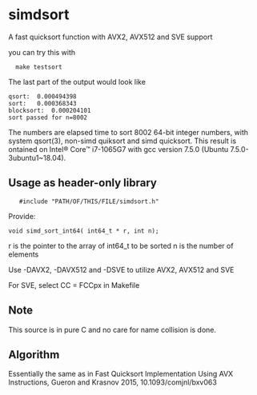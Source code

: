 # simdsort

A fast quicksort function with AVX2,  AVX512 and SVE  support

you can try this with

```
  make testsort
```
The last part of the  output would look like
```
qsort:  0.000494398
sort:   0.000368343
blocksort:  0.000204101
sort passed for n=8002
```
The numbers are elapsed time to sort 8002 64-bit integer numbers,
with system qsort(3), non-simd quiksort and simd quicksort.
This result is ontained  on Intel® Core™ i7-1065G7 with gcc version
7.5.0 (Ubuntu 7.5.0-3ubuntu1~18.04).  



## Usage as header-only library

```
   #include "PATH/OF/THIS/FILE/simdsort.h"
```



Provide:
```
void simd_sort_int64( int64_t * r, int n);
```


r is the pointer to the array of int64_t to be sorted
n is the number of elements

Use  -DAVX2, -DAVX512 and -DSVE   to utilize AVX2, AVX512 and SVE

For SVE, select CC = FCCpx in Makefile

## Note

This source is in pure C and no care for name collision is done.

## Algorithm

Essentially the same as in
Fast Quicksort Implementation Using AVX Instructions,
Gueron and  Krasnov 2015, 
10.1093/comjnl/bxv063
